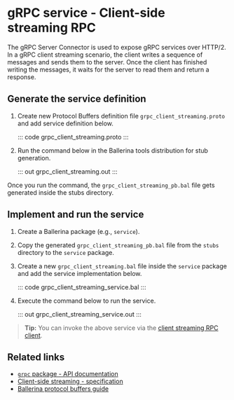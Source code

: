 # gRPC service - Client-side streaming RPC

The gRPC Server Connector is used to expose gRPC services over HTTP/2. In a gRPC client streaming scenario, the client writes a sequence of messages and sends them to the server. Once the client has finished writing the messages, it waits for the server to read them and return a response.

## Generate the service definition

1. Create new Protocol Buffers definition file `grpc_client_streaming.proto` and add service definition below.

   ::: code grpc_client_streaming.proto :::

2. Run the command below in the Ballerina tools distribution for stub generation.

   ::: out grpc_client_streaming.out :::

Once you run the command, the `grpc_client_streaming_pb.bal` file gets generated inside the stubs directory.

## Implement and run the service

1. Create a Ballerina package (e.g., `service`).
   
2. Copy the generated `grpc_client_streaming_pb.bal` file from the `stubs` directory to the  `service` package.

3. Create a new `grpc_client_streaming.bal` file inside the `service` package and add the service implementation below.

   ::: code grpc_client_streaming_service.bal :::
   
4. Execute the command below to run the service.

   ::: out grpc_client_streaming_service.out :::

>**Tip:** You can invoke the above service via the [client streaming RPC client](/learn/by-example/grpc-client-client-streaming/).

## Related links
- [`grpc` package - API documentation](https://lib.ballerina.io/ballerina/grpc/latest)
- [Client-side streaming - specification](/spec/grpc/#43-client-streaming-rpc)
- [Ballerina protocol buffers guide](/learn/cli-documentation/grpc/)
